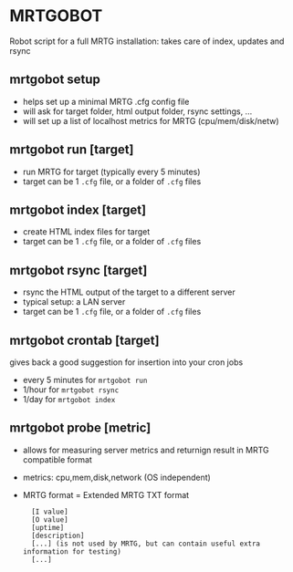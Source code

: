 # MRTGOBOT

Robot script for a full MRTG installation: takes care of index, updates and rsync

## mrtgobot setup

* helps set up a minimal MRTG .cfg config file
* will ask for target folder, html output folder, rsync settings, ...
* will set up a list of localhost metrics for MRTG (cpu/mem/disk/netw)

## mrtgobot run [target]

* run MRTG for target (typically every 5 minutes)
* target can be 1 `.cfg` file, or a folder of `.cfg` files

## mrtgobot index [target]

* create HTML index files for target 
* target can be 1 `.cfg` file, or a folder of `.cfg` files

## mrtgobot rsync [target]

* rsync the HTML output of the target to a different server
* typical setup: a LAN server 
* target can be 1 `.cfg` file, or a folder of `.cfg` files

## mrtgobot crontab [target]

gives back a good suggestion for insertion into your cron jobs

* every 5 minutes for `mrtgobot run`
* 1/hour for `mrtgobot rsync`
* 1/day for `mrtgobot index`

## mrtgobot probe [metric]

* allows for measuring server metrics and returnign result in MRTG compatible format
* metrics: cpu,mem,disk,network (OS independent)
* MRTG format = Extended MRTG TXT format
    
        [I value]
    	[O value]
    	[uptime]
    	[description]
    	[...] (is not used by MRTG, but can contain useful extra information for testing)
		[...]
